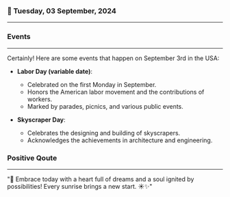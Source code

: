 ### 📅 Tuesday, 03 September, 2024
------
### Events
------
Certainly! Here are some events that happen on September 3rd in the USA:

- **Labor Day (variable date)**: 
  - Celebrated on the first Monday in September.
  - Honors the American labor movement and the contributions of workers.
  - Marked by parades, picnics, and various public events.

- **Skyscraper Day**:
  - Celebrates the designing and building of skyscrapers.
  - Acknowledges the achievements in architecture and engineering.


### Positive Qoute
------
"🌟 Embrace today with a heart full of dreams and a soul ignited by possibilities! Every sunrise brings a new start. ☀️✨"
